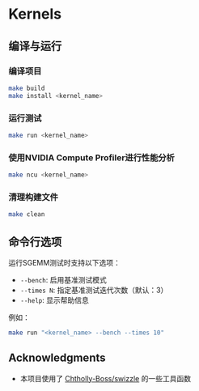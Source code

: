 # Kernels

## 编译与运行

### 编译项目

```bash
make build
make install <kernel_name>
```

### 运行测试

```bash
make run <kernel_name>
```

### 使用NVIDIA Compute Profiler进行性能分析

```bash
make ncu <kernel_name>
```

### 清理构建文件

```bash
make clean
```

## 命令行选项

运行SGEMM测试时支持以下选项：

- `--bench`: 启用基准测试模式
- `--times N`: 指定基准测试迭代次数（默认：3）
- `--help`: 显示帮助信息

例如：

```bash
make run "<kernel_name> --bench --times 10"
```

## Acknowledgments

- 本项目使用了 [Chtholly-Boss/swizzle](https://github.com/Chtholly-Boss/swizzle) 的一些工具函数